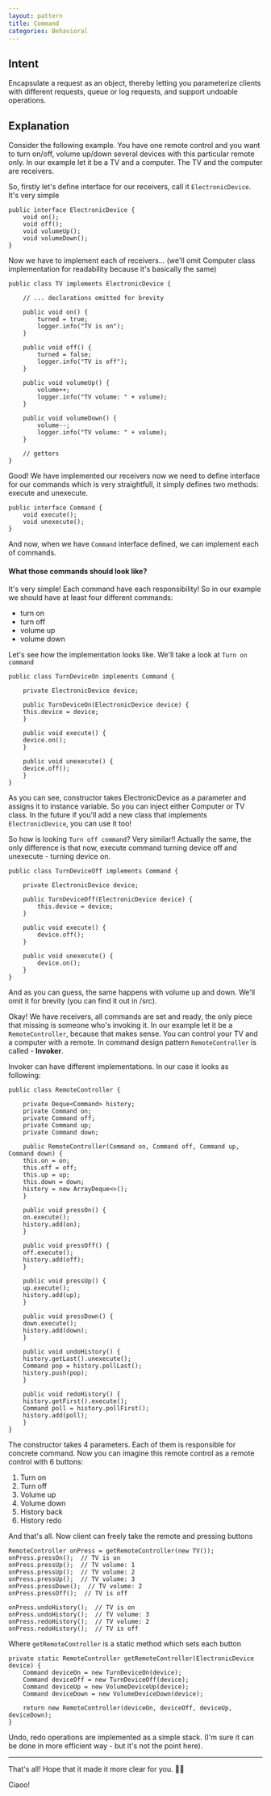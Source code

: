 ```yaml
---
layout: pattern
title: Command
categories: Behavioral
---
```


## Intent
Encapsulate a request as an object, thereby letting you parameterize clients with different requests, queue or log requests, and support undoable operations.

## Explanation
Consider the following example. You have one remote control and you want to turn on/off, volume up/down several devices with this particular remote only. In our example let it be a TV and a computer. 
The TV and the computer are receivers.

So, firstly let's define interface for our receivers, call it `ElectronicDevice`. It's very simple

```
public interface ElectronicDevice {  
    void on();  
    void off();  
    void volumeUp();  
    void volumeDown();  
}

```
Now we have to implement each of receivers... (we'll omit Computer class implementation for readability because it's basically the same)

```
public class TV implements ElectronicDevice {  

    // ... declarations omitted for brevity
	
    public void on() {  
        turned = true;  
        logger.info("TV is on");  
    }    

    public void off() {  
        turned = false;  
        logger.info("TV is off");  
    }  
    
    public void volumeUp() {  
        volume++;  
        logger.info("TV volume: " + volume);  
    }  

    public void volumeDown() {  
        volume--;  
        logger.info("TV volume: " + volume);  
    }
	
    // getters
}

```
Good! We have implemented our receivers now we need to define interface for our commands which is very straightfull, it simply defines two methods: execute and unexecute. 

```
public interface Command {  
    void execute();  
    void unexecute();  
}
```
And now, when we have `Command` interface defined, we can implement each of commands. 

#### What those commands should look like?
It's very simple! Each command have each responsibility! So in our example we should have at least four different commands: 
- turn on
- turn off
- volume up
- volume down 

Let's see how the implementation looks like. We'll take a look at `Turn on command` 
```
public class TurnDeviceOn implements Command {  
  
    private ElectronicDevice device;  
  
    public TurnDeviceOn(ElectronicDevice device) {  
	this.device = device;  
    }  
  
    public void execute() {  
	device.on();  
    }  
  
    public void unexecute() {  
	device.off();  
    }  
}
```
As you can see, constructor takes ElectronicDevice as a parameter and assigns it to instance variable. So you can inject either Computer or TV class. In the future if you'll add a new class that implements `ElectronicDevice`, you can use it too!

So how is looking `Turn off command`? Very similar!! Actually the same, the only difference is that now, execute command turning device off and unexecute - turning device on.
```
public class TurnDeviceOff implements Command {  
  
    private ElectronicDevice device;  
  
    public TurnDeviceOff(ElectronicDevice device) {  
        this.device = device;  
    }
  
    public void execute() {  
        device.off();  
    }

    public void unexecute() {  
        device.on();  
    }  
}
```
And as you can guess, the same happens with volume up and down. We'll omit it for brevity (you can find it out in /src).

Okay! We have receivers, all commands are set and ready, the only piece that missing is someone who's invoking it. In our example let it be a `RemoteController`, because that makes sense. You can control your TV and a computer with a remote. In command design pattern `RemoteController` is called - <b>Invoker</b>. 

Invoker can have different implementations. In our case it looks as following:
```
public class RemoteController {  
  
    private Deque<Command> history;  
    private Command on;  
    private Command off;  
    private Command up;  
    private Command down;  
  
    public RemoteController(Command on, Command off, Command up, Command down) {  
	this.on = on;  
	this.off = off;  
	this.up = up;  
	this.down = down;  
	history = new ArrayDeque<>();  
    }  

    public void pressOn() {  
	on.execute();  
	history.add(on);  
    }  
	
    public void pressOff() {  
	off.execute();  
	history.add(off);  
    }  

    public void pressUp() {  
	up.execute();  
	history.add(up);  
    }  
	
    public void pressDown() {  
	down.execute();  
	history.add(down);  
    }  

    public void undoHistory() {  
	history.getLast().unexecute();  	
	Command pop = history.pollLast();  
	history.push(pop);  
    }  

    public void redoHistory() {  
	history.getFirst().execute();  
	Command poll = history.pollFirst();  
	history.add(poll);  
    }  
}
```
The constructor takes 4 parameters. Each of them is responsible for concrete command. Now you can imagine this remote control as a remote control with 6 buttons:
1. Turn on
2. Turn off
3. Volume up
4. Volume down
5. History back
6. History redo

And that's all. Now client can freely take the remote and pressing buttons
```
RemoteController onPress = getRemoteController(new TV());  
onPress.pressOn();  // TV is on
onPress.pressUp();  // TV volume: 1
onPress.pressUp();  // TV volume: 2
onPress.pressUp();  // TV volume: 3
onPress.pressDown();  // TV volume: 2
onPress.pressOff();  // TV is off
  
onPress.undoHistory();  // TV is on
onPress.undoHistory();  // TV volume: 3
onPress.redoHistory();  // TV volume: 2
onPress.redoHistory();  // TV is off
```
Where `getRemoteController` is a static method which sets each button
```
private static RemoteController getRemoteController(ElectronicDevice device) {  
    Command deviceOn = new TurnDeviceOn(device);  
    Command deviceOff = new TurnDeviceOff(device);  
    Command deviceUp = new VolumeDeviceUp(device);  
    Command deviceDown = new VolumeDeviceDown(device);  

    return new RemoteController(deviceOn, deviceOff, deviceUp, deviceDown);  
}
```
Undo, redo operations are implemented as a simple stack. (I'm sure it can be done in more efficient way - but it's not the point here).

---
That's all!
Hope that it made it more clear for you. 💪💪 

Ciaoo!
